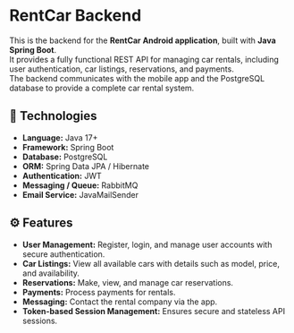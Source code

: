 ﻿# RentCar Backend

This is the backend for the **RentCar Android application**, built with **Java Spring Boot**.  
It provides a fully functional REST API for managing car rentals, including user authentication, car listings, reservations, and payments.  
The backend communicates with the mobile app and the PostgreSQL database to provide a complete car rental system.


## 🧱 Technologies

- **Language:** Java 17+  
- **Framework:** Spring Boot  
- **Database:** PostgreSQL  
- **ORM:** Spring Data JPA / Hibernate  
- **Authentication:** JWT
- **Messaging / Queue:** RabbitMQ
- **Email Service:** JavaMailSender


## ⚙️ Features

- **User Management:** Register, login, and manage user accounts with secure authentication.  
- **Car Listings:** View all available cars with details such as model, price, and availability.  
- **Reservations:** Make, view, and manage car reservations.  
- **Payments:** Process payments for rentals.  
- **Messaging:** Contact the rental company via the app.  
- **Token-based Session Management:** Ensures secure and stateless API sessions.  


